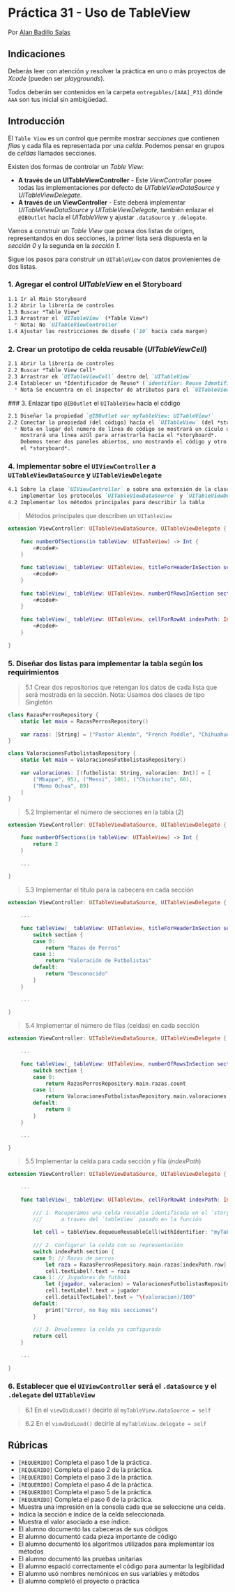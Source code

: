 # Práctica 31 - Uso de TableView

Por [Alan Badillo Salas](https://www.nomadacode.com)

## Indicaciones

Deberás leer con atención y resolver la práctica en uno o más proyectos de *Xcode* (pueden ser *playgrounds*).

Todos deberán ser contenidos en la carpeta `entregables/[AAA]_P31` dónde `AAA` son tus inicial sin ambigüedad.

## Introducción

El `Table View` es un control que permite mostrar *secciones* que contienen *filas* y cada fila es representada por una *celda*. Podemos pensar en grupos de *celdas* llamados secciones.

Existen dos formas de controlar un *Table View*:

* **A través de un UITableViewController** - Este *ViewController* posee todas las implementaciones por defecto de *UITableViewDataSource* y *UITableViewDelegate*.
* **A través de un ViewController** - Este deberá implementar *UITableViewDataSource* y *UITableViewDelegate*, también enlazar el `@IBOutlet` hacía el *UITableView* y ajustar `.dataSource` y `.delegate`.

Vamos a construir un *Table View* que posea dos listas de origen, representandos en dos secciones, la primer lista será dispuesta en la *sección 0* y la segunda en la *sección 1*.

Sigue los pasos para construir un `UITableView` con datos provienientes de dos listas.

### 1. Agregar el control *UITableView* en el Storyboard

```md
1.1 Ir al Main Storyboard
1.2 Abrir la librería de controles
1.3 Buscar *Table View*
1.3 Arrastrar el `UITableView` (*Table View*) 
  * Nota: No `UITableViewController`
1.4 Ajustar las restricciones de diseño (`10` hacía cada margen)
```

### 2. Crear un prototipo de celda reusable (*UITableViewCell*)

```md
2.1 Abrir la librería de controles
2.2 Buscar *Table View Cell*
2.3 Arrastrar ek `UITableViewCell` dentro del `UITableView`
2.4 Establecer un *Identificador de Reuso* (`identifier: Reuse Identifier`)
  * Nota Se encuentra en el inspector de atributos para el `UITableViewCell` seleccionado
```

### 3. Enlazar tipo `@IBOutlet` el `UITableView` hacía el código

```md
2.1 Diseñar la propiedad `@IBOutlet var myTableView: UITableView!`
2.2 Conectar la propiedad (del código) hacía el `UITableView` (del *storyboard*)
  * Nota en lugar del número de línea de código se mostrará un cículo que al pulsarlo
    mostrará una línea azúl para arrastrarla hacía el *storyboard*.
    Debemos tener dos paneles abiertos, uno mostrando el código y otro mostrando
    el *storyboard*.
```

### 4. Implementar sobre el `UIViewController` a `UITableViewDataSource` y `UITableViewDelegate`

```md
4.1 Sobre la clase `UIViewController` o sobre una extensión de la clase (más recomendado)
    implementar los protocolos `UITableViewDataSource` y `UITableViewDelegate`
4.2 Implementar los métodos principales para describir la tabla
```

> Métodos principales que describen un `UITableView`

```swift
extension ViewController: UITableViewDataSource, UITableViewDelegate {
    
    func numberOfSections(in tableView: UITableView) -> Int {
        <#code#>
    }
    
    func tableView(_ tableView: UITableView, titleForHeaderInSection section: Int) -> String? {
        <#code#>
    }
    
    func tableView(_ tableView: UITableView, numberOfRowsInSection section: Int) -> Int {
        <#code#>
    }
    
    func tableView(_ tableView: UITableView, cellForRowAt indexPath: IndexPath) -> UITableViewCell {
        <#code#>
    }
    
}
```

### 5. Diseñar dos listas para implementar la tabla según los requirimientos

> 5.1 Crear dos repositorios que retengan los datos de cada lista 
>     que será mostrada en la sección.
> Nota: Usamos dos clases de tipo Singletón

```swift
class RazasPerrosRepository {
    static let main = RazasPerrosRepository()
    
    var razas: [String] = ["Pastor Alemán", "French Poddle", "Chihuahueño"]
}

class ValoracionesFutbolistasRepository {
    static let main = ValoracionesFutbolistasRepository()
    
    var valoraciones: [(futbolista: String, valoracion: Int)] = [
        ("Mbappe", 95), ("Messi", 100), ("Chicharito", 60),
        ("Memo Ochoa", 89)
    ]
}
```

> 5.2 Implementar el número de secciones en la tabla (*2*)

```swift
extension ViewController: UITableViewDataSource, UITableViewDelegate {

    func numberOfSections(in tableView: UITableView) -> Int {
        return 2
    }
    
    ...
    
}
```

> 5.3 Implementar el título para la cabecera en cada sección

```swift
extension ViewController: UITableViewDataSource, UITableViewDelegate {

    ...
    
    func tableView(_ tableView: UITableView, titleForHeaderInSection section: Int) -> String? {
        switch section {
        case 0:
            return "Razas de Perros"
        case 1:
            return "Valoración de Futbolistas"
        default:
            return "Desconocido"
        }
    }

    ...
    
}
```

> 5.4 Implementar el número de filas (celdas) en cada sección

```swift
extension ViewController: UITableViewDataSource, UITableViewDelegate {

    ...
    
    func tableView(_ tableView: UITableView, numberOfRowsInSection section: Int) -> Int {
        switch section {
        case 0:
            return RazasPerrosRepository.main.razas.count
        case 1:
            return ValoracionesFutbolistasRepository.main.valoraciones.count
        default:
            return 0
        }
    }

    ...
    
}
```

> 5.5 Implementar la celda para cada sección y fila (*indexPath*)

```swift
extension ViewController: UITableViewDataSource, UITableViewDelegate {

    ...
    
    func tableView(_ tableView: UITableView, cellForRowAt indexPath: IndexPath) -> UITableViewCell {
        
        /// 1. Recuperamos una celda reusable identificada en el `storyboard`
        ///      a través del `tableView` pasado en la función
        
        let cell = tableView.dequeueReusableCell(withIdentifier: "myTableViewCell")!
        
        /// 2. Configurar la celda con su representación
        switch indexPath.section {
        case 0: // Razas de perros
            let raza = RazasPerrosRepository.main.razas[indexPath.row]
            cell.textLabel?.text = raza
        case 1: // Jugadores de futbol
            let (jugador, valoracion) = ValoracionesFutbolistasRepository.main.valoraciones[indexPath.row]
            cell.textLabel?.text = jugador
            cell.detailTextLabel?.text = "\(valoracion)/100"
        default:
            print("Error, no hay más secciones")
        }
        
        /// 3. Devolvemos la celda ya configurada
        return cell
    }

    ...
    
}
```

### 6. Establecer que el `UIViewController` será el `.dataSource` y el `.delegate` del `UITableView`

> 6.1 En el `viewDidLoad()` decirle al `myTableView.dataSource = self`



> 6.2 En el `viewDidLoad()` decirle al `myTableView.delegate = self`

## Rúbricas

* `[REQUERIDO]` Completa el paso 1 de la práctica.
* `[REQUERIDO]` Completa el paso 2 de la práctica.
* `[REQUERIDO]` Completa el paso 3 de la práctica.
* `[REQUERIDO]` Completa el paso 4 de la práctica.
* `[REQUERIDO]` Completa el paso 5 de la práctica.
* `[REQUERIDO]` Completa el paso 6 de la práctica.
* Muestra una impresión en la consola cada que se seleccione una celda.
* Indica la sección e índice de la celda seleccionada.
* Muestra el valor asociado a ese índice.
* El alumno documentó las cabeceras de sus códigos
* El alumno documentó cada pieza importante de código
* El alumno documentó los algoritmos utilizados para implementar los métodos
* El alumno documentó las pruebas unitarias
* El alumno espació correctamente el código para aumentar la legibilidad
* El alumno usó nombres nemónicos en sus variables y métodos
* El alumno completó el proyecto o práctica